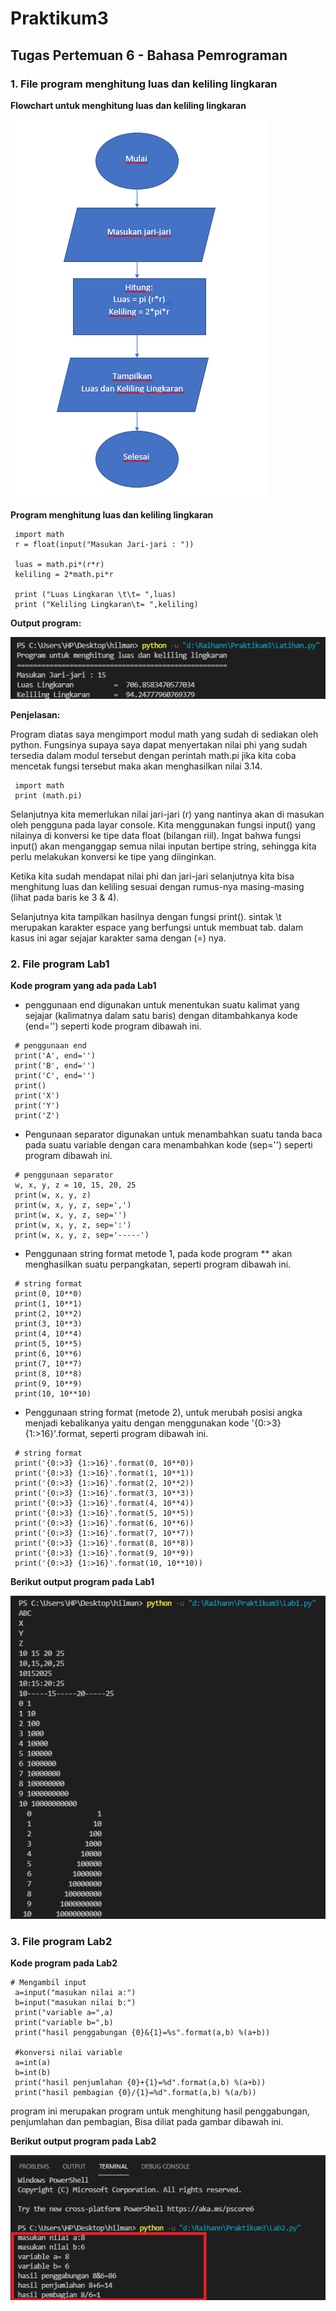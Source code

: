 # Praktikum3
## Tugas Pertemuan 6 - Bahasa Pemrograman

### 1. File program menghitung luas dan keliling lingkaran
**Flowchart untuk menghitung luas dan keliling lingkaran**

![Gambar 2](screenshoot/ss2.png)

**Program menghitung luas dan keliling lingkaran**
```
 import math
 r = float(input("Masukan Jari-jari : "))

 luas = math.pi*(r*r)
 keliling = 2*math.pi*r
   
 print ("Luas Lingkaran \t\t= ",luas)
 print ("Keliling Lingkaran\t= ",keliling)
```
**Output program:**

![Gambar 1](screenshoot/ss1.png)

**Penjelasan:**

Program diatas saya mengimport modul math yang sudah di sediakan oleh python. Fungsinya supaya saya dapat menyertakan nilai phi yang sudah tersedia dalam modul tersebut dengan perintah math.pi jika kita coba mencetak fungsi tersebut maka akan menghasilkan nilai 3.14.
```
 import math
 print (math.pi)
```
Selanjutnya kita memerlukan nilai jari-jari (r) yang nantinya akan di masukan oleh pengguna pada layar console. Kita menggunakan fungsi input() yang nilainya di konversi ke tipe data float (bilangan riil). Ingat bahwa fungsi input() akan menganggap semua nilai inputan bertipe string, sehingga kita perlu melakukan konversi ke tipe yang diinginkan.

Ketika kita sudah mendapat nilai phi dan jari-jari selanjutnya kita bisa menghitung luas dan keliling sesuai dengan rumus-nya masing-masing (lihat pada baris ke 3 & 4).

Selanjutnya kita tampilkan hasilnya dengan fungsi print(). sintak \t merupakan karakter espace yang berfungsi untuk membuat tab. dalam kasus ini agar sejajar karakter sama dengan (=) nya.

### 2. File program Lab1
**Kode program yang ada pada Lab1**
* penggunaan end digunakan untuk menentukan suatu kalimat yang sejajar (kalimatnya dalam satu baris) dengan ditambahkanya kode (end='') seperti kode program dibawah ini.
```
 # penggunaan end
 print('A', end='')
 print('B', end='')
 print('C', end='')
 print()
 print('X')
 print('Y')
 print('Z')
```

* Pengunaan separator digunakan untuk menambahkan suatu tanda baca pada suatu variable dengan cara menambahkan kode (sep='') seperti program dibawah ini.
```
 # penggunaan separator
 w, x, y, z = 10, 15, 20, 25
 print(w, x, y, z)
 print(w, x, y, z, sep=',')
 print(w, x, y, z, sep='')
 print(w, x, y, z, sep=':')
 print(w, x, y, z, sep='-----')
```
* Penggunaan string format metode 1, pada kode program ** akan menghasilkan suatu perpangkatan, seperti program dibawah ini.
```
 # string format
 print(0, 10**0)
 print(1, 10**1)
 print(2, 10**2)
 print(3, 10**3)
 print(4, 10**4)
 print(5, 10**5)
 print(6, 10**6)
 print(7, 10**7)
 print(8, 10**8)
 print(9, 10**9)
 print(10, 10**10)
```

* Penggunaan string format (metode 2), untuk merubah posisi angka menjadi kebalikanya yaitu dengan menggunakan kode '{0:>3} {1:>16}'.format, seperti program dibawah ini.
```
 # string format
 print('{0:>3} {1:>16}'.format(0, 10**0))
 print('{0:>3} {1:>16}'.format(1, 10**1))
 print('{0:>3} {1:>16}'.format(2, 10**2))
 print('{0:>3} {1:>16}'.format(3, 10**3))
 print('{0:>3} {1:>16}'.format(4, 10**4))
 print('{0:>3} {1:>16}'.format(5, 10**5))
 print('{0:>3} {1:>16}'.format(6, 10**6))
 print('{0:>3} {1:>16}'.format(7, 10**7))
 print('{0:>3} {1:>16}'.format(8, 10**8))
 print('{0:>3} {1:>16}'.format(9, 10**9))
 print('{0:>3} {1:>16}'.format(10, 10**10))
```
**Berikut output program pada Lab1**

![Gambar 3](screenshoot/ss3.png)

### 3. File program Lab2
**Kode program pada Lab2**
```
# Mengambil input
 a=input("masukan nilai a:")
 b=input("masukan nilai b:")
 print("variable a=",a)
 print("variable b=",b)
 print("hasil penggabungan {0}&{1}=%s".format(a,b) %(a+b))

 #konversi nilai variable
 a=int(a)
 b=int(b)
 print("hasil penjumlahan {0}+{1}=%d".format(a,b) %(a+b))
 print("hasil pembagian {0}/{1}=%d".format(a,b) %(a/b))
 ```
program ini merupakan program untuk menghitung hasil penggabungan, penjumlahan dan pembagian, Bisa diliat pada gambar dibawah ini.

**Berikut output program pada Lab2**

![Gambar 4](screenshoot/ss4.png)


